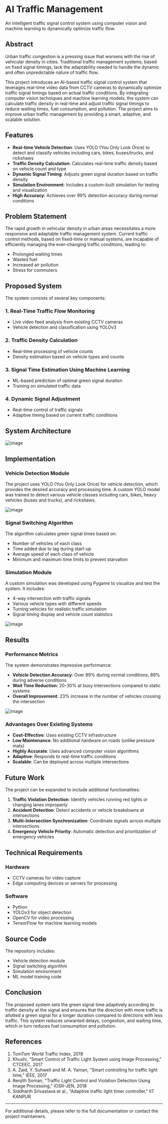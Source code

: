 # AI Traffic Management

An intelligent traffic signal control system using computer vision and machine learning to dynamically optimize traffic flow.

## Abstract

Urban traffic congestion is a pressing issue that worsens with the rise of vehicular density in cities. Traditional traffic management systems, based on fixed signal timings, lack the adaptability needed to handle the dynamic and often unpredictable nature of traffic flow.

This project introduces an AI-based traffic signal control system that leverages real-time video data from CCTV cameras to dynamically optimize traffic signal timings based on actual traffic conditions. By integrating computer vision techniques and machine learning models, the system can calculate traffic density in real-time and adjust traffic signal timings to reduce waiting times, fuel consumption, and pollution. The project aims to improve urban traffic management by providing a smart, adaptive, and scalable solution.

## Features

- **Real-time Vehicle Detection**: Uses YOLO (You Only Look Once) to detect and classify vehicles including cars, bikes, buses/trucks, and rickshaws
- **Traffic Density Calculation**: Calculates real-time traffic density based on vehicle count and type
- **Dynamic Signal Timing**: Adjusts green signal duration based on traffic density
- **Simulation Environment**: Includes a custom-built simulation for testing and visualization
- **High Accuracy**: Achieves over 99% detection accuracy during normal conditions

## Problem Statement

The rapid growth in vehicular density in urban areas necessitates a more responsive and adaptable traffic management system. Current traffic control methods, based on fixed-time or manual systems, are incapable of efficiently managing the ever-changing traffic conditions, leading to:

- Prolonged waiting times
- Wasted fuel
- Increased air pollution
- Stress for commuters

## Proposed System

The system consists of several key components:

### 1. Real-Time Traffic Flow Monitoring
- Live video feed analysis from existing CCTV cameras
- Vehicle detection and classification using YOLOv3

### 2. Traffic Density Calculation
- Real-time processing of vehicle counts
- Density estimation based on vehicle types and counts

### 3. Signal Time Estimation Using Machine Learning
- ML-based prediction of optimal green signal duration
- Training on simulated traffic data

### 4. Dynamic Signal Adjustment
- Real-time control of traffic signals
- Adaptive timing based on current traffic conditions

## System Architecture

![image](https://github.com/user-attachments/assets/ca7b1df6-a1ed-432c-a3ef-826026c1a55e)


## Implementation

### Vehicle Detection Module

The project uses YOLO (You Only Look Once) for vehicle detection, which provides the desired accuracy and processing time. A custom YOLO model was trained to detect various vehicle classes including cars, bikes, heavy vehicles (buses and trucks), and rickshaws.

![image](https://github.com/user-attachments/assets/119af7ad-8e73-4d08-9263-cac34c84de32)


### Signal Switching Algorithm

The algorithm calculates green signal times based on:
- Number of vehicles of each class
- Time added due to lag during start-up
- Average speed of each class of vehicle
- Minimum and maximum time limits to prevent starvation

### Simulation Module

A custom simulation was developed using Pygame to visualize and test the system. It includes:
- 4-way intersection with traffic signals
- Various vehicle types with different speeds
- Turning vehicles for realistic traffic simulation
- Signal timing display and vehicle count statistics

![image](https://github.com/user-attachments/assets/94347fd6-6151-4b4b-9640-babd79967cbb)


## Results

### Performance Metrics

The system demonstrates impressive performance:
- **Vehicle Detection Accuracy**: Over 99% during normal conditions, 89% during adverse conditions
- **Wait Time Reduction**: 20-30% at busy intersections compared to static systems
- **Overall Improvement**: 23% increase in the number of vehicles crossing the intersection

![image](https://github.com/user-attachments/assets/041ab68a-0940-4792-bf68-b0f6f779bf1f)


### Advantages Over Existing Systems

- **Cost-Effective**: Uses existing CCTV infrastructure
- **Low Maintenance**: No additional hardware on roads (unlike pressure mats)
- **Highly Accurate**: Uses advanced computer vision algorithms
- **Adaptive**: Responds to real-time traffic conditions
- **Scalable**: Can be deployed across multiple intersections

## Future Work

The project can be expanded to include additional functionalities:

1. **Traffic Violation Detection**: Identify vehicles running red lights or changing lanes improperly
2. **Accident Detection**: Detect accidents or vehicle breakdowns at intersections
3. **Multi-Intersection Synchronization**: Coordinate signals across multiple intersections
4. **Emergency Vehicle Priority**: Automatic detection and prioritization of emergency vehicles

## Technical Requirements

### Hardware
- CCTV cameras for video capture
- Edge computing devices or servers for processing

### Software
- Python
- YOLOv3 for object detection
- OpenCV for video processing
- TensorFlow for machine learning models

## Source Code

The repository includes:
- Vehicle detection module
- Signal switching algorithm
- Simulation environment
- ML model training code

## Conclusion

The proposed system sets the green signal time adaptively according to traffic density at the signal and ensures that the direction with more traffic is allotted a green signal for a longer duration compared to directions with less traffic. This system reduces unwanted delays, congestion, and waiting time, which in turn reduces fuel consumption and pollution.

## References

1. TomTom World Traffic Index, 2019
2. Khushi, "Smart Control of Traffic Light System using Image Processing," CTCEEC, 2017
3. A. Zaid, Y. Suhweil and M. A. Yaman, "Smart controlling for traffic light time," IEEE, 2017
4. Renjith Soman, "Traffic Light Control and Violation Detection Using Image Processing," IOSR-JEN, 2018
5. Siddharth Srivastava et al., "Adaptive traffic light timer controller," IIT KANPUR

---

For additional details, please refer to the full documentation or contact the project maintainers.
